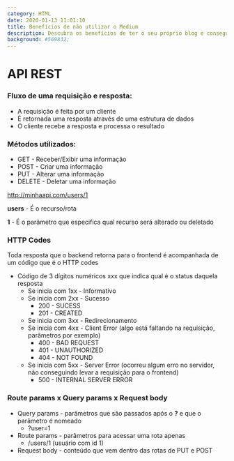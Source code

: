```yaml
---
category: HTML
date: 2020-01-13 11:01:10
title: Benefícios de não utilizar o Medium
description: Descubra os benefícios de ter o seu próprio blog e conseguir alavancar sua carreira e nunca mais utilizá-lo.
background: #569832;
---
```


# API REST

### Fluxo de uma requisição e resposta:

- A requisição é feita por um cliente
- É retornada uma resposta através de uma estrutura de dados
- O cliente recebe a resposta e processa o resultado

### Métodos utilizados:

- GET - Receber/Exibir uma informação
- POST - Criar uma informação
- PUT - Alterar uma informação
- DELETE - Deletar uma informação

http://minhaapi.com/users/1

**users** - É o recurso/rota

**1** - É o parâmetro que especifica qual recurso será alterado ou deletado

### HTTP Codes

Toda resposta que o backend retorna para o frontend é acompanhada de um código que é o HTTP codes

- Código de 3 dígitos numéricos xxx que indica qual é o status daquela resposta
  - Se inicia com 1xx - Informativo
  - Se inicia com 2xx - Sucesso
    - 200 - SUCESS
    - 201 - CREATED
  - Se inicia com 3xx - Redirecionamento
  - Se inicia com 4xx - Client Error (algo está faltando na requisição, parâmetros por exemplo)
    - 400 - BAD REQUEST
    - 401 - UNAUTHORIZED
    - 404 - NOT FOUND
  - Se inicia com 5xx - Server Error (ocorreu algum erro no servidor, não conseguindo levar a requisição para o frontend)
    - 500 - INTERNAL SERVER ERROR

### Route params x Query params x Request body

- Query params - parâmetros que são passados após o **?** e que o parâmetro é nomeado
  - ?user=1
- Route params - parâmetros para acessar uma rota apenas
  - /users/1 (usuário com id 1)
- Request body - conteúdo que vem dentro das rotas de PUT e POST
